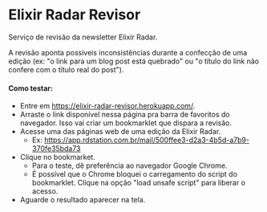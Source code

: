 # Elixir Radar Revisor

Serviço de revisão da newsletter Elixir Radar.

A revisão aponta possiveis inconsistências durante a confecção de uma edição (ex: "o link para um blog post está quebrado" ou "o título do link não confere com o título real do post").

#### Como testar:

  * Entre em https://elixir-radar-revisor.herokuapp.com/.
  * Arraste o link disponível nessa página pra barra de favoritos do navegador. Isso vai criar um bookmarklet que dispara a revisão.
  * Acesse uma das páginas web de uma edição da Elixir Radar.
    * Ex: https://app.rdstation.com.br/mail/500ffee3-d2a3-4b5d-a7b9-370fe35bda73
  * Clique no bookmarket.
    * Para o teste, dê preferência ao navegador Google Chrome.
    * É possível que o Chrome bloquei o carregamento do script do bookmarklet. Clique na opção "load unsafe script" para liberar o acesso.
  * Aguarde o resultado aparecer na tela.
